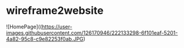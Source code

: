# wireframe2website
![HomePage]((https://user-images.githubusercontent.com/126170946/222133298-6f101eaf-5201-4a82-95c8-c9e82253f0ab.JPG)